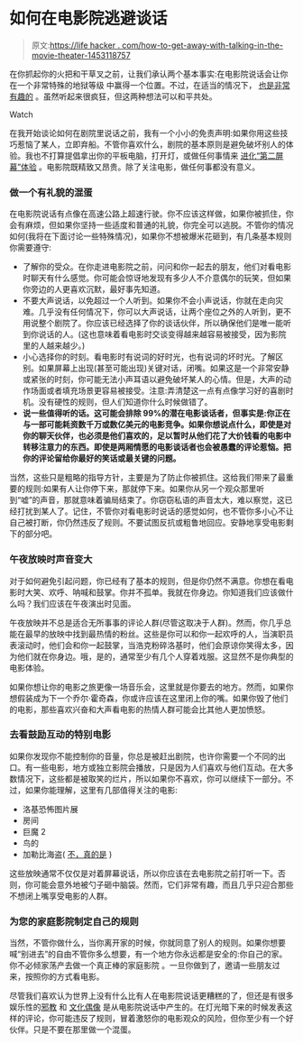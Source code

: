 # 如何在电影院逃避谈话

> 原文:[https://life hacker . com/how-to-get-away-with-talking-in-the-movie-theater-1453118757](https://lifehacker.com/how-to-get-away-with-talking-at-the-movie-theater-1453118757)

在你抓起你的火把和干草叉之前，让我们承认两个基本事实:在电影院说话会让你在一个非常特殊的地狱等级 中赢得一个位置。不过，在适当的情况下， [也是非常有趣的](http://youtu.be/UVo0dyjnWYo) 。虽然听起来很疯狂，但这两种想法可以和平共处。

Watch

在我开始谈论如何在剧院里说话之前，我有一个小小的免责声明:如果你用这些技巧惹恼了某人，立即弃船。不管你喜欢什么，剧院的基本原则是避免破坏别人的体验。我也不打算提倡拿出你的平板电脑，打开灯，或做任何事情来 [进化“第二屏幕”体验](http://www.theatlanticwire.com/entertainment/2013/08/how-not-debate-what-we-do-movie-theaters/68129/) 。电影院既精致又昂贵。除了关注电影，做任何事都没有意义。

### 做一个有礼貌的混蛋

在电影院说话有点像在高速公路上超速行驶。你不应该这样做，如果你被抓住，你会有麻烦，但如果你坚持一些适度和普通的礼貌，你完全可以逃脱。不管你的情况如何(我将在下面讨论一些特殊情况)，如果你不想被爆米花砸到，有几条基本规则你需要遵守:

*   了解你的受众。在你走进电影院之前，问问和你一起去的朋友，他们对看电影时聊天有什么感觉。你可能会惊讶地发现有多少人不介意偶尔的玩笑，但如果你旁边的人更喜欢沉默，最好事先知道。
*   不要大声说话，以免超过一个人听到。如果你不会小声说话，你就在走向灾难。几乎没有任何情况下，你可以大声说话，让两个座位之外的人听到，更不用说整个剧院了。你应该已经选择了你的谈话伙伴，所以确保他们是唯一能听到你说话的人。(这也意味着看电影时交谈变得越来越容易被接受，因为影院里的人越来越少。)
*   小心选择你的时刻。看电影时有说词的好时光，也有说词的坏时光。了解区别。如果屏幕上出现(甚至可能出现)关键对话，闭嘴。如果这是一个非常安静或紧张的时刻，你可能无法小声耳语以避免破坏某人的心情。但是，大声的动作场面或者填充场景更容易被接受。注意:弄清楚这一点有点像学习好的喜剧时机。没有硬性的规则，但人们知道你什么时候做错了。
*   **说一些值得听的话。这可能会排除 99%的潜在电影谈话者，但事实是:你正在与一部可能耗资数千万或数亿美元的电影竞争。如果你想说点什么，即使是对你的聊天伙伴，也必须是他们喜欢的，足以暂时从他们花了大价钱看的电影中转移注意力的东西。即使是两厢情愿的电影谈话者也会被愚蠢的评论惹恼。把你的评论留给你最好的笑话或最关键的问题。**

当然，这些只是粗略的指导方针，主要是为了防止你被抓住。这给我们带来了最重要的规则:如果有人让你停下来，那就停下来。如果你从另一个观众那里听到“嘘”的声音，那就意味着骗局结束了。你窃窃私语的声音太大，难以察觉，这已经打扰到某人了。记住，不管你对看电影时说话的感觉如何，也不管你多小心不让自己被打断，你仍然违反了规则。不要试图反抗或粗鲁地回应。安静地享受电影剩下的部分吧。

### 午夜放映时声音变大

对于如何避免引起问题，你已经有了基本的规则，但是你仍然不满意。你想在看电影时大笑、欢呼、呐喊和鼓掌。你并不孤单。我就在你身边。你知道我们应该做什么吗？我们应该在午夜演出时见面。

午夜放映并不总是适合无所事事的评论人群(尽管这取决于人群)。然而，你几乎总能在最早的放映中找到最热情的粉丝。这些是你可以和你一起欢呼的人，当演职员表滚动时，他们会和你一起鼓掌，当浩克粉碎洛基时，他们会原谅你笑得太多，因为他们就在你身边。哦，是的，通常至少有几个人穿着戏服。这显然不是你典型的电影体验。

如果你想让你的电影之旅更像一场音乐会，这里就是你要去的地方。然而，如果你想假装成为下一个乔尔·霍奇森，你或许应该在这里闭上你的嘴。如果你毁了他们的电影，那些喜欢兴奋和大声看电影的热情人群可能会比其他人更加愤怒。

### 去看鼓励互动的特别电影

如果你发现你不能控制你的音量，你总是被赶出剧院，也许你需要一个不同的出口。有一些电影，地方或独立影院会播放，只是因为人们喜欢与他们互动。在大多数情况下，这些都是被取笑的烂片，所以如果你不喜欢，你可以继续下一部分。不过，如果你能理解，这里有几部值得关注的电影:

*   洛基恐怖图片展
*   房间
*   巨魔 2
*   鸟的
*   加勒比海盗( [不，真的是](http://www.archonstl.org/28/POTC.html) )

这些放映通常不仅仅是对着屏幕说话，所以你应该在去电影院之前打听一下。否则，你可能会意外地被勺子砸中脑袋。然而，它们非常有趣，而且几乎只迎合那些不想闭上嘴享受电影的人群。

### 为您的家庭影院制定自己的规则

当然，不管你做什么，当你离开家的时候，你就同意了别人的规则。如果你想要喊“别进去”的自由不管你多么想要，有一个地方你永远都是安全的:你自己的家。你不必倾家荡产去做一个真正棒的家庭影院 。一旦你做到了，邀请一些朋友过来，按照你的方式看电影。

尽管我们喜欢认为世界上没有什么比有人在电影院说话更糟糕的了，但还是有很多娱乐性的[邪教](http://www.amazon.com/The-Disaster-Artist-Inside-Greatest/dp/1451661193?asc_campaign=InlineText&asc_refurl=https://lifehacker.com/how-to-get-away-with-talking-at-the-movie-theater-1453118757&asc_source=&tag=kinjalifehackerlink-20) 和 [文化偶像](http://www.mst3k.com/) 是从电影院说话中产生的。在灯光暗下来的时候发表这样的评论，你可能违反了规则，冒着激怒你的电影观众的风险，但你至少有一个好伙伴。只是不要在那里做一个混蛋。